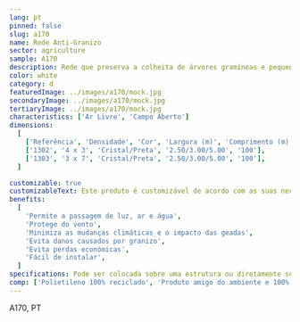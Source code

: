```yaml
---
lang: pt
pinned: false
slug: a170
name: Rede Anti-Granizo
sector: agriculture
sample: A170
description: Rede que preserva a colheita de árvores gramíneas e pequenos arbustos contra o granizo.
color: white
category: d
featuredImage: ../images/a170/mock.jpg
secondaryImage: ../images/a170/mock.jpg
tertiaryImage: ../images/a170/mock.jpg
characteristics: ['Ar Livre', 'Campo Aberto']
dimensions:
  [
    ['Referência', 'Densidade', 'Cor', 'Largura (m)', 'Comprimento (m)'],
    ['1302', '4 x 3', 'Cristal/Preta', '2.50/3.00/5.00', '100'],
    ['1303', '3 x 7', 'Cristal/Preta', '2.50/3.00/5.00', '100'],
  ]

customizable: true
customizableText: Este produto é customizável de acordo com as suas necessidades. Contacte-nos para mais informações.
benefits:
  [
    'Permite a passagem de luz, ar e água',
    'Protege do vento',
    'Minimiza as mudanças climáticas e o impacto das geadas',
    'Evita danos causados por granizo',
    'Evita perdas económicas',
    'Fácil de instalar',
  ]
specifications: Pode ser colocada sobre uma estrutura ou diretamente sobre as árvores. Possui uma composição e estrutura que evita que se rasguem facilmente
comp: ['Polietileno 100% reciclado', 'Produto amigo do ambiente e 100% reciclável']
---
```


A170, PT
